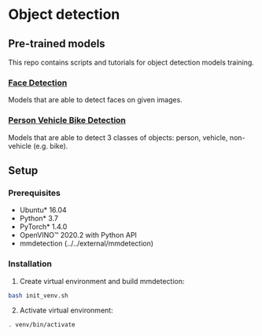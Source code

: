 # Object detection

## Pre-trained models

This repo contains scripts and tutorials for object detection models training.

### [Face Detection](face_detection.md)

Models that are able to detect faces on given images.

### [Person Vehicle Bike Detection](person_vehicle_bike_detection.md)

Models that are able to detect 3 classes of objects: person, vehicle, non-vehicle (e.g. bike).

## Setup

### Prerequisites

* Ubuntu\* 16.04
* Python\* 3.7
* PyTorch\* 1.4.0
* OpenVINO™ 2020.2 with Python API
* mmdetection (../../external/mmdetection)

### Installation

1. Create virtual environment and build mmdetection:
```bash
bash init_venv.sh
```

2. Activate virtual environment:
```bash
. venv/bin/activate
```
